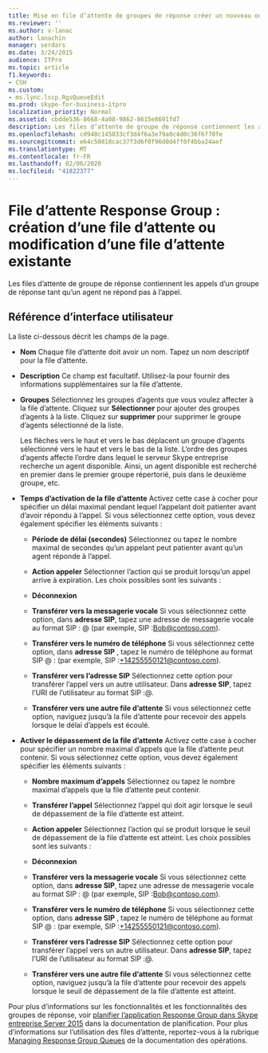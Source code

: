 ```yaml
---
title: Mise en file d’attente de groupes de réponse créer un nouveau ou modifier un groupe existant
ms.reviewer: ''
ms.author: v-lanac
author: lanachin
manager: serdars
ms.date: 3/24/2015
audience: ITPro
ms.topic: article
f1.keywords:
- CSH
ms.custom:
- ms.lync.lscp.RgsQueueEdit
ms.prod: skype-for-business-itpro
localization_priority: Normal
ms.assetid: cbdde536-8668-4a08-9862-8615e8691fd7
description: Les files d’attente de groupe de réponse contiennent les appels d’un groupe de réponse tant qu’un agent ne répond pas à l’appel.
ms.openlocfilehash: cd948c145033cf3d4f6a3e79a0c4d0c36f6f70fe
ms.sourcegitcommit: e64c50818cac37f3d6f0f96d0d4ff0f4bba24aef
ms.translationtype: MT
ms.contentlocale: fr-FR
ms.lasthandoff: 02/06/2020
ms.locfileid: "41822377"
---
```

# <a name="response-groups-queue-create-new-or-edit-existing"></a>File d’attente Response Group : création d’une file d’attente ou modification d’une file d’attente existante

Les files d’attente de groupe de réponse contiennent les appels d’un groupe de réponse tant qu’un agent ne répond pas à l’appel.

## <a name="ui-reference"></a>Référence d’interface utilisateur

La liste ci-dessous décrit les champs de la page.

- **Nom** Chaque file d’attente doit avoir un nom. Tapez un nom descriptif pour la file d’attente.

- **Description** Ce champ est facultatif. Utilisez-la pour fournir des informations supplémentaires sur la file d’attente.

- **Groupes** Sélectionnez les groupes d’agents que vous voulez affecter à la file d’attente. Cliquez sur **Sélectionner** pour ajouter des groupes d’agents à la liste. Cliquez sur **supprimer** pour supprimer le groupe d’agents sélectionné de la liste.

    Les flèches vers le haut et vers le bas déplacent un groupe d’agents sélectionné vers le haut et vers le bas de la liste. L’ordre des groupes d’agents affecte l’ordre dans lequel le serveur Skype entreprise recherche un agent disponible. Ainsi, un agent disponible est recherché en premier dans le premier groupe répertorié, puis dans le deuxième groupe, etc.

- **Temps d’activation de la file d’attente** Activez cette case à cocher pour spécifier un délai maximal pendant lequel l’appelant doit patienter avant d’avoir répondu à l’appel. Si vous sélectionnez cette option, vous devez également spécifier les éléments suivants :

  - **Période de délai (secondes)** Sélectionnez ou tapez le nombre maximal de secondes qu’un appelant peut patienter avant qu’un agent réponde à l’appel.

  - **Action appeler** Sélectionner l’action qui se produit lorsqu’un appel arrive à expiration. Les choix possibles sont les suivants :

  - **Déconnexion**

  - **Transférer vers la messagerie vocale** Si vous sélectionnez cette option, dans **adresse SIP**, tapez une adresse de messagerie vocale au format SIP :<username> @ <domainname> (par exemple, SIP :Bob@contoso.com).

  - **Transférer vers le numéro de téléphone** Si vous sélectionnez cette option, dans **adresse SIP** , tapez le numéro de téléphone au format SIP<number> @ <domainname> : (par exemple, SIP :+14255550121@contoso.com).

  - **Transférer vers l’adresse SIP** Sélectionnez cette option pour transférer l’appel vers un autre utilisateur. Dans **adresse SIP**, tapez l’URI de l’utilisateur au format SIP :<username>@<domainname>.

  - **Transférer vers une autre file d’attente** Si vous sélectionnez cette option, naviguez jusqu’à la file d’attente pour recevoir des appels lorsque le délai d’appels est écoulé.

- **Activer le dépassement de la file d’attente** Activez cette case à cocher pour spécifier un nombre maximal d’appels que la file d’attente peut contenir. Si vous sélectionnez cette option, vous devez également spécifier les éléments suivants :

  - **Nombre maximum d’appels** Sélectionnez ou tapez le nombre maximal d’appels que la file d’attente peut contenir.

  - **Transférer l’appel** Sélectionnez l’appel qui doit agir lorsque le seuil de dépassement de la file d’attente est atteint.

  - **Action appeler** Sélectionnez l’action qui se produit lorsque le seuil de dépassement de la file d’attente est atteint. Les choix possibles sont les suivants :

  - **Déconnexion**

  - **Transférer vers la messagerie vocale** Si vous sélectionnez cette option, dans **adresse SIP**, tapez une adresse de messagerie vocale au format SIP :<username> @ <domainname> (par exemple, SIP :Bob@contoso.com).

  - **Transférer vers le numéro de téléphone** Si vous sélectionnez cette option, dans **adresse SIP** , tapez le numéro de téléphone au format SIP<number> @ <domainname> : (par exemple, SIP :+14255550121@contoso.com).

  - **Transférer vers l’adresse SIP** Sélectionnez cette option pour transférer l’appel vers un autre utilisateur. Dans **adresse SIP**, tapez l’URI de l’utilisateur au format SIP :<username>@<domainname>.

  - **Transférer vers une autre file d’attente** Si vous sélectionnez cette option, naviguez jusqu’à la file d’attente pour recevoir des appels lorsque le seuil de dépassement de la file d’attente est atteint.

Pour plus d’informations sur les fonctionnalités et les fonctionnalités des groupes de réponse, voir [planifier l’application Response Group dans Skype entreprise Server 2015](../../plan-your-deployment/enterprise-voice-solution/response-group.md) dans la documentation de planification. Pour plus d’informations sur l’utilisation des files d’attente, reportez-vous à la rubrique [Managing Response Group Queues](https://technet.microsoft.com/library/1e91720c-ab67-4dfb-b30c-0ef2a8012310.aspx) de la documentation des opérations.


